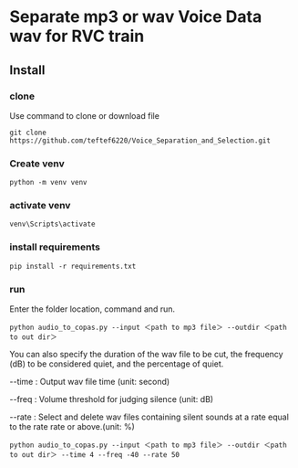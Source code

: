 # Separate mp3 or wav Voice Data wav for RVC train

## Install

### clone  
Use command to clone or download file 
```
git clone https://github.com/teftef6220/Voice_Separation_and_Selection.git
```

### Create venv 

```
python -m venv venv
```
### activate venv

```
venv\Scripts\activate
```

### install requirements
```
pip install -r requirements.txt
```

### run
Enter the folder location, command and run.
```
python audio_to_copas.py --input ＜path to mp3 file＞ --outdir ＜path to out dir＞
```

You can also specify the duration of the wav file to be cut, the frequency (dB) to be considered quiet, and the percentage of quiet.

--time : Output wav file time (unit: second)

--freq : Volume threshold for judging silence (unit: dB)

--rate : Select and delete wav files containing silent sounds at a rate equal to the rate rate or above.(unit: %)

```
python audio_to_copas.py --input ＜path to mp3 file＞ --outdir ＜path to out dir＞ --time 4 --freq -40 --rate 50
```
